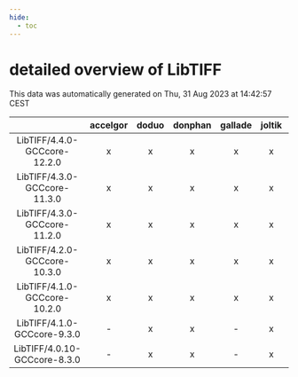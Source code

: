 ```yaml
---
hide:
  - toc
---
```


detailed overview of LibTIFF
============================


This data was automatically generated on Thu, 31 Aug 2023 at 14:42:57 CEST  

| |accelgor|doduo|donphan|gallade|joltik|skitty|swalot|victini|
| :---: | :---: | :---: | :---: | :---: | :---: | :---: | :---: | :---: |
|LibTIFF/4.4.0-GCCcore-12.2.0|x|x|x|x|x|x|x|x|
|LibTIFF/4.3.0-GCCcore-11.3.0|x|x|x|x|x|x|x|x|
|LibTIFF/4.3.0-GCCcore-11.2.0|x|x|x|x|x|x|x|x|
|LibTIFF/4.2.0-GCCcore-10.3.0|x|x|x|x|x|x|x|x|
|LibTIFF/4.1.0-GCCcore-10.2.0|x|x|x|x|x|x|x|x|
|LibTIFF/4.1.0-GCCcore-9.3.0|-|x|x|-|x|x|x|x|
|LibTIFF/4.0.10-GCCcore-8.3.0|-|x|x|-|x|x|x|x|

